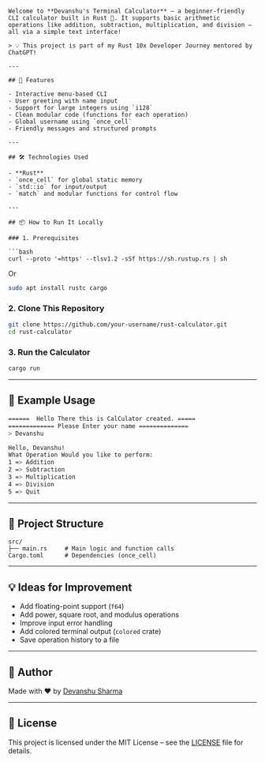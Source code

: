 ```# 🧮 Terminal Calculator in Rust

Welcome to **Devanshu's Terminal Calculator** – a beginner-friendly CLI calculator built in Rust 🦀. It supports basic arithmetic operations like addition, subtraction, multiplication, and division — all via a simple text interface!

> 💡 This project is part of my Rust 10x Developer Journey mentored by ChatGPT!

---

## 🚀 Features

- Interactive menu-based CLI
- User greeting with name input
- Support for large integers using `i128`
- Clean modular code (functions for each operation)
- Global username using `once_cell`
- Friendly messages and structured prompts

---

## 🛠️ Technologies Used

- **Rust**
- `once_cell` for global static memory
- `std::io` for input/output
- `match` and modular functions for control flow

---

## 📦 How to Run It Locally

### 1. Prerequisites

```bash
curl --proto '=https' --tlsv1.2 -sSf https://sh.rustup.rs | sh
````

Or

```bash
sudo apt install rustc cargo
```

### 2. Clone This Repository

```bash
git clone https://github.com/your-username/rust-calculator.git
cd rust-calculator
```

### 3. Run the Calculator

```bash
cargo run
```

---

## 🧪 Example Usage

```bash
======  Hello There this is CalCulator created. =====
============= Please Enter your name ==============
> Devanshu

Hello, Devanshu!
What Operation Would you like to perform:
1 => Addition
2 => Subtraction
3 => Multiplication
4 => Division
5 => Quit
```

---

## 📁 Project Structure

```
src/
├── main.rs     # Main logic and function calls
Cargo.toml      # Dependencies (once_cell)
```

---

## 💡 Ideas for Improvement

* Add floating-point support (`f64`)
* Add power, square root, and modulus operations
* Improve input error handling
* Add colored terminal output (`colored` crate)
* Save operation history to a file

---

## 🧠 Author

Made with ❤️ by [Devanshu Sharma](https://github.com/emotional-push)

---

## 📜 License

This project is licensed under the MIT License – see the [LICENSE](LICENSE) file for details.

```
```

